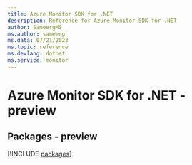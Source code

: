 ```yaml
---
title: Azure Monitor SDK for .NET
description: Reference for Azure Monitor SDK for .NET
author: SameergMS
ms.author: sameerg
ms.data: 07/21/2023
ms.topic: reference
ms.devlang: dotnet
ms.service: monitor
---
```

# Azure Monitor SDK for .NET - preview
## Packages - preview
[!INCLUDE [packages](monitor-index.md)]